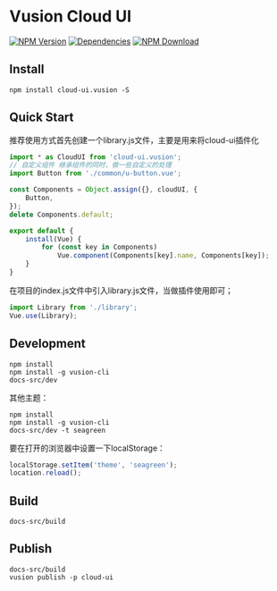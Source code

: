 # Vusion Cloud UI

[![NPM Version][npm-img]][npm-url]
[![Dependencies][david-img]][david-url]
[![NPM Download][download-img]][download-url]

[npm-img]: http://img.shields.io/npm/v/cloud-ui.vusion.svg?style=flat-square
[npm-url]: http://npmjs.org/package/cloud-ui.vusion
[david-img]: http://img.shields.io/david/vusion/cloud-ui.svg?style=flat-square
[david-url]: https://david-dm.org/vusion/cloud-ui
[download-img]: https://img.shields.io/npm/dm/cloud-ui.vusion.svg?style=flat-square
[download-url]: https://npmjs.org/package/cloud-ui.vusion


## Install
```shell
npm install cloud-ui.vusion -S
```

## Quick Start
推荐使用方式首先创建一个library.js文件，主要是用来将cloud-ui插件化
``` javascript
import * as CloudUI from 'cloud-ui.vusion';
// 自定义组件 继承组件的同时，做一些自定义的处理
import Button from './common/u-button.vue';

const Components = Object.assign({}, cloudUI, {
    Button,
});
delete Components.default;

export default {
    install(Vue) {
        for (const key in Components)
            Vue.component(Components[key].name, Components[key]);
    }
}
```
在项目的index.js文件中引入library.js文件，当做插件使用即可；
``` javascript
import Library from './library';
Vue.use(Library);
```

## Development

``` shell
npm install
npm install -g vusion-cli
docs-src/dev
```

其他主题：

``` shell
npm install
npm install -g vusion-cli
docs-src/dev -t seagreen
```

要在打开的浏览器中设置一下localStorage：

``` javascript
localStorage.setItem('theme', 'seagreen');
location.reload();
```

## Build

``` shell
docs-src/build
```

## Publish

``` shell
docs-src/build
vusion publish -p cloud-ui
```
